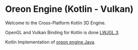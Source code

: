 # Oreon Engine (Kotlin - Vulkan)

Welcome to the Cross-Platform Kotlin 3D Engine.

OpenGL and Vulkan Binding for Kotlin is done  [LWJGL 3](https://www.lwjgl.org/).

Kotlin Implementation of [oreon engine Java](https://github.com/fynnfluegge/oreon-engine).
